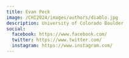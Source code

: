 ```yaml
---
title: Evan Peck
image: /CHI2024/images/authors/diablo.jpg
description: University of Colorado Boulder
social:
  facebook: https://www.facebook.com/
  twitter: https://www.twitter.com/
  instagram: https://www.instagram.com/
---
```

